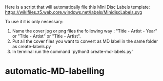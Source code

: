Here is a script that will automatically file this Mini Disc Labels template: https://wikifiles.z5.web.core.windows.net/labels/MinidiscLabels.svg

To use it it is only necessary:

1. Name the cover jpg or png files the following way : "Title - Artist - Year" or  "Title - Artist" or  "Title - Artist".
2. Put all the cover files you want to convert as MD label in the same folder as create-labels.py
3. In terminal run the command 'python3 create-md-labels.py'
# automatic-MD-labelling
